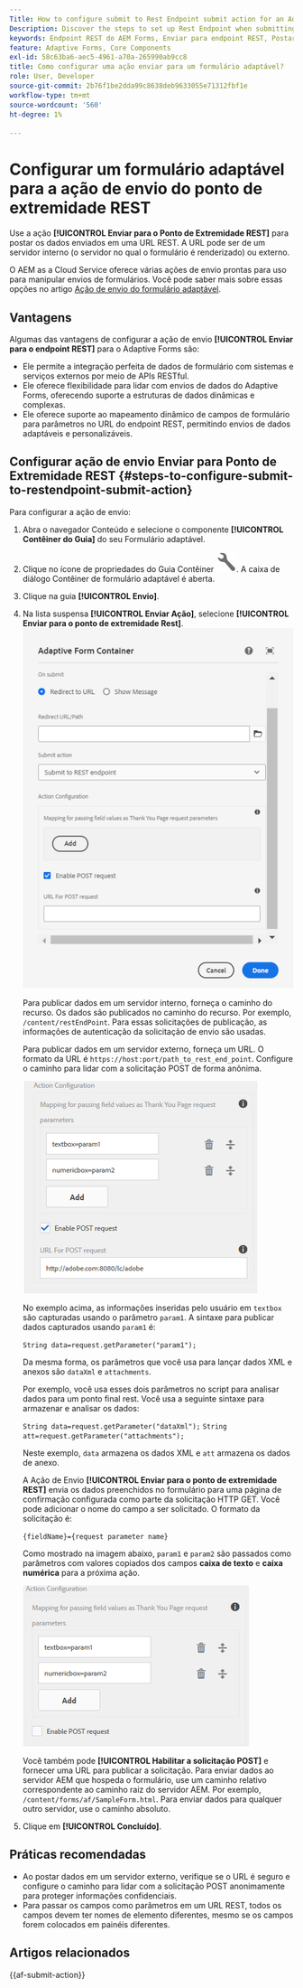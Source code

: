 ```yaml
---
Title: How to configure submit to Rest Endpoint submit action for an Adaptive Form?
Description: Discover the steps to set up Rest Endpoint when submitting an Adaptive Form.
keywords: Endpoint REST do AEM Forms, Enviar para endpoint REST, Postar dados no URL REST, Configurar ação de endpoint REST
feature: Adaptive Forms, Core Components
exl-id: 58c63ba6-aec5-4961-a70a-265990ab9cc8
title: Como configurar uma ação enviar para um formulário adaptável?
role: User, Developer
source-git-commit: 2b76f1be2dda99c8638deb9633055e71312fbf1e
workflow-type: tm+mt
source-wordcount: '560'
ht-degree: 1%

---
```


# Configurar um formulário adaptável para a ação de envio do ponto de extremidade REST

Use a ação **[!UICONTROL Enviar para o Ponto de Extremidade REST]** para postar os dados enviados em uma URL REST. A URL pode ser de um servidor interno (o servidor no qual o formulário é renderizado) ou externo.

O AEM as a Cloud Service oferece várias ações de envio prontas para uso para manipular envios de formulários. Você pode saber mais sobre essas opções no artigo [Ação de envio do formulário adaptável](/help/forms/configure-submit-actions-core-components.md).

## Vantagens

Algumas das vantagens de configurar a ação de envio **[!UICONTROL Enviar para o endpoint REST]** para o Adaptive Forms são:

* Ele permite a integração perfeita de dados de formulário com sistemas e serviços externos por meio de APIs RESTful.
* Ele oferece flexibilidade para lidar com envios de dados do Adaptive Forms, oferecendo suporte a estruturas de dados dinâmicas e complexas.
* Ele oferece suporte ao mapeamento dinâmico de campos de formulário para parâmetros no URL do endpoint REST, permitindo envios de dados adaptáveis e personalizáveis.


## Configurar ação de envio Enviar para Ponto de Extremidade REST {#steps-to-configure-submit-to-restendpoint-submit-action}

Para configurar a ação de envio:

1. Abra o navegador Conteúdo e selecione o componente **[!UICONTROL Contêiner do Guia]** do seu Formulário adaptável.
1. Clique no ícone de propriedades do Guia Contêiner ![Propriedades do Guia](/help/forms/assets/configure-icon.svg). A caixa de diálogo Contêiner de formulário adaptável é aberta.
1. Clique na guia **[!UICONTROL Envio]**.
1. Na lista suspensa **[!UICONTROL Enviar Ação]**, selecione **[!UICONTROL Enviar para o ponto de extremidade Rest]**.
   ![Configuração de ação de Enviar para o ponto de extremidade Rest](/help/forms/assets/submit-action-restendpoint.png)

   Para publicar dados em um servidor interno, forneça o caminho do recurso. Os dados são publicados no caminho do recurso. Por exemplo, `/content/restEndPoint`. Para essas solicitações de publicação, as informações de autenticação da solicitação de envio são usadas.

   Para publicar dados em um servidor externo, forneça um URL. O formato da URL é `https://host:port/path_to_rest_end_point`. Configure o caminho para lidar com a solicitação POST de forma anônima.

   ![Mapeamento para valores de campo passados como parâmetros da Página de Agradecimento](assets/post-enabled-actionconfig.png)

   No exemplo acima, as informações inseridas pelo usuário em `textbox` são capturadas usando o parâmetro `param1`. A sintaxe para publicar dados capturados usando `param1` é:

   `String data=request.getParameter("param1");`

   Da mesma forma, os parâmetros que você usa para lançar dados XML e anexos são `dataXml` e `attachments`.

   Por exemplo, você usa esses dois parâmetros no script para analisar dados para um ponto final rest. Você usa a seguinte sintaxe para armazenar e analisar os dados:

   `String data=request.getParameter("dataXml");`
   `String att=request.getParameter("attachments");`

   Neste exemplo, `data` armazena os dados XML e `att` armazena os dados de anexo.

   A Ação de Envio **[!UICONTROL Enviar para o ponto de extremidade REST]** envia os dados preenchidos no formulário para uma página de confirmação configurada como parte da solicitação HTTP GET. Você pode adicionar o nome do campo a ser solicitado. O formato da solicitação é:

   `{fieldName}={request parameter name}`

   Como mostrado na imagem abaixo, `param1` e `param2` são passados como parâmetros com valores copiados dos campos **caixa de texto** e **caixa numérica** para a próxima ação.

   ![Configurando Ação De Envio De Ponto De Extremidade Rest](assets/action-config.png)

   Você também pode **[!UICONTROL Habilitar a solicitação POST]** e fornecer uma URL para publicar a solicitação. Para enviar dados ao servidor AEM que hospeda o formulário, use um caminho relativo correspondente ao caminho raiz do servidor AEM. Por exemplo, `/content/forms/af/SampleForm.html`. Para enviar dados para qualquer outro servidor, use o caminho absoluto.

1. Clique em **[!UICONTROL Concluído]**.

## Práticas recomendadas

* Ao postar dados em um servidor externo, verifique se o URL é seguro e configure o caminho para lidar com a solicitação POST anonimamente para proteger informações confidenciais.
* Para passar os campos como parâmetros em um URL REST, todos os campos devem ter nomes de elemento diferentes, mesmo se os campos forem colocados em painéis diferentes.

## Artigos relacionados

{{af-submit-action}}
